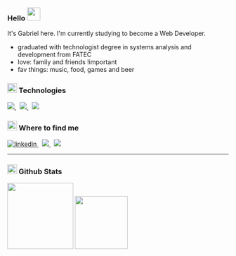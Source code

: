 ### Hello <img src="https://emojis.slackmojis.com/emojis/images/1643514476/4594/blob-wave.gif?1643514476" width="30" heigth="30" />

It's Gabriel here. I'm currently studying to become a Web Developer.

- graduated with technologist degree in systems analysis and development from FATEC
- love: family and friends !important
- fav things: music, food, games and beer

### <img src="https://emojis.slackmojis.com/emojis/images/1643514684/6862/blob_hero.png?1643514684" width="22px" heigth="22px" /> Technologies

<a href="https://developer.mozilla.org/en-US/docs/Web/HTML">
<img src="https://img.shields.io/badge/HTML5-E34F26?style=for-the-badge&logo=html5&logoColor=white" />
</a>&nbsp;
<a href="https://developer.mozilla.org/en-US/docs/Web/CSS">
  <img src="https://img.shields.io/badge/CSS3-1572B6?style=for-the-badge&logo=css3&logoColor=white" />
</a>&nbsp;
<a href="https://developer.mozilla.org/en-US/docs/Web/JavaScript">
  <img src="https://img.shields.io/badge/JavaScript-323330?style=for-the-badge&logo=javascript&logoColor=F7DF1E" />
</a>

### <img src="https://emojis.slackmojis.com/emojis/images/1643514812/8272/blob-cool.gif?1643514812" width="22" heigth="22" /> Where to find me

<a href="https://www.linkedin.com/in/gahcalistro/">
  <img src="https://img.shields.io/badge/LinkedIn-0077B5?style=for-the-badge&logo=linkedin&logoColor=white" alt="linkedin" />
</a>&nbsp;
<a href="mailto:gahcalistro@gmail.com">
  <img src="https://img.shields.io/badge/Gmail-D14836?style=for-the-badge&logo=gmail&logoColor=white" />
</a>&nbsp;
<a href="https://www.instagram.com/gahcalistro/">
  <img src="https://img.shields.io/badge/Instagram-E4405F?style=for-the-badge&logo=instagram&logoColor=white" />
</a>

<hr/>

### <img src="https://emojis.slackmojis.com/emojis/images/1643514572/5715/thinking-blob.gif?1643514572" width="22" heigth="22" /> Github Stats

<img height="150em" src="https://github-readme-stats.vercel.app/api?username=gahcalistro&show_icons=true&theme=github_dark&include_all_commits=false&count_private=true&hide=contribs,issues&custom_title=My stats" />
<img height="120em" src="https://github-readme-stats.vercel.app/api/top-langs/?username=gahcalistro&layout=compact&langs_count=7&theme=github_dark"/>
